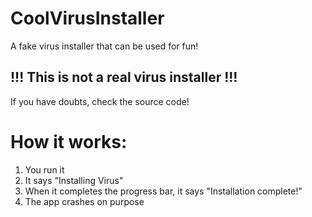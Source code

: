 # CoolVirusInstaller
A fake virus installer that can be used for fun!

## !!! This is not a real virus installer !!!
If you have doubts, check the source code!

# How it works:

1. You run it
2. It says "Installing Virus"
3. When it completes the progress bar, it says "Installation complete!"
4. The app crashes on purpose
